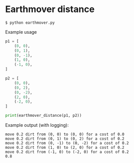 # Earthmover distance


```
$ python earthmover.py
```

Example usage

```python
p1 = [
    (0, 0),
    (0, 1),
    (0, -1),
    (1, 0),
    (-1, 0),
]

p2 = [
    (0, 0),
    (0, 2),
    (0, -2),
    (2, 0),
    (-2, 0),
]

print(earthmover_distance(p1, p2))
```

Example output (with logging):

```
move 0.2 dirt from (0, 0) to (0, 0) for a cost of 0.0
move 0.2 dirt from (0, 1) to (0, 2) for a cost of 0.2
move 0.2 dirt from (0, -1) to (0, -2) for a cost of 0.2
move 0.2 dirt from (1, 0) to (2, 0) for a cost of 0.2
move 0.2 dirt from (-1, 0) to (-2, 0) for a cost of 0.2
0.8
```
